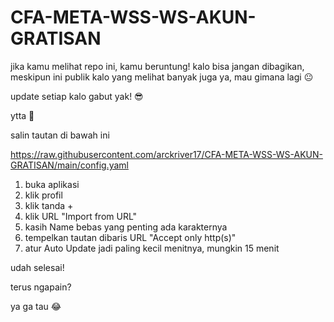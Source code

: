 # CFA-META-WSS-WS-AKUN-GRATISAN
jika kamu melihat repo ini, kamu beruntung!
kalo bisa jangan dibagikan, meskipun ini publik
kalo yang melihat banyak juga ya, mau gimana lagi 😐

update setiap kalo gabut yak! 😎

ytta 🤡

salin tautan di bawah ini

https://raw.githubusercontent.com/arckriver17/CFA-META-WSS-WS-AKUN-GRATISAN/main/config.yaml

1. buka aplikasi
2. klik profil
3. klik tanda +
4. klik URL "Import from URL"
5. kasih Name bebas yang penting ada karakternya
6. tempelkan tautan dibaris URL "Accept only http(s)"
7. atur Auto Update jadi paling kecil menitnya, mungkin 15 menit

udah selesai!

terus ngapain?

ya ga tau 😂
